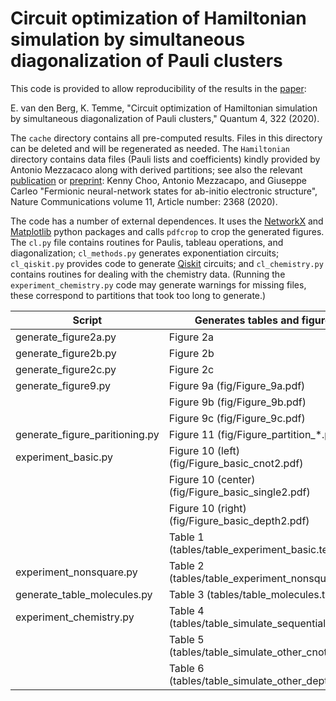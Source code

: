 # Circuit optimization of Hamiltonian simulation by simultaneous diagonalization of Pauli clusters

This code is provided to allow reproducibility of the results in the [paper](https://doi.org/10.22331/q-2020-09-12-322):

E. van den Berg, K. Temme, "Circuit optimization of Hamiltonian simulation by simultaneous diagonalization of Pauli clusters," Quantum 4, 322 (2020). 

The `cache` directory contains all pre-computed results. Files in this directory can be deleted and will be regenerated as needed. The `Hamiltonian` directory contains data files (Pauli lists and coefficients) kindly provided by Antonio Mezzacaco along with derived partitions; see also the relevant [publication](https://doi.org/10.1038/s41467-020-15724-9) or [preprint](https://arxiv.org/abs/1909.12852): Kenny Choo, Antonio Mezzacapo, and Giuseppe Carleo "Fermionic neural-network states for ab-initio electronic structure", Nature Communications volume 11, Article number: 2368 (2020).

The code has a number of external dependences. It uses the [NetworkX](https://networkx.org/) and [Matplotlib](https://matplotlib.org/) python packages and calls `pdfcrop` to crop the generated figures. The `cl.py` file contains routines for Paulis, tableau operations, and diagonalization; `cl_methods.py` generates exponentiation circuits; `cl_qiskit.py` provides code to generate [Qiskit](https://qiskit.org/) circuits; and `cl_chemistry.py` contains routines for dealing with the chemistry data. (Running the `experiment_chemistry.py` code may generate warnings for missing files, these correspond to partitions that took too long to generate.)

| Script | Generates tables and figures |
| ------ | ---------------------------- |
| generate_figure2a.py | Figure 2a |
| generate_figure2b.py | Figure 2b |
| generate_figure2c.py | Figure 2c |
| generate_figure9.py | Figure 9a (fig/Figure_9a.pdf) |
| | Figure 9b (fig/Figure_9b.pdf) |
| | Figure 9c (fig/Figure_9c.pdf) |
| generate_figure_paritioning.py | Figure 11 (fig/Figure_partition_\*.pdf))|
| experiment_basic.py | Figure 10 (left) (fig/Figure_basic_cnot2.pdf) |
| | Figure 10 (center) (fig/Figure_basic_single2.pdf) |
| | Figure 10 (right) (fig/Figure_basic_depth2.pdf) |
| | Table 1 (tables/table_experiment_basic.tex) |
| experiment_nonsquare.py | Table 2 (tables/table_experiment_nonsquare.tex) |
| generate_table_molecules.py | Table 3 (tables/table_molecules.tex) |
| experiment_chemistry.py | Table 4 (tables/table_simulate_sequential.tex) |
| | Table 5 (tables/table_simulate_other_cnot.tex) |
| | Table 6 (tables/table_simulate_other_depth.tex) |


